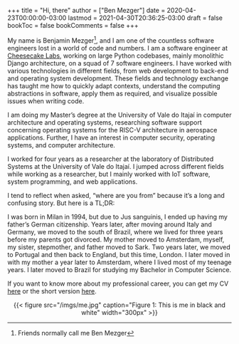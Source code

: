 +++
title = "Hi, there"
author = ["Ben Mezger"]
date = 2020-04-23T00:00:00-03:00
lastmod = 2021-04-30T20:36:25-03:00
draft = false
bookToc = false
bookComments = false
+++

My name is Benjamin Mezger[^fn:1], and I am one of the countless software engineers
lost in a world of code and numbers. I am a software engineer at [Cheesecake
Labs](https://ckl.io), working on large Python codebases, mainly monolithic Django architecture,
on a squad of 7 software engineers. I have worked with various technologies in
different fields, from web development to back-end and operating system
development. These fields and technology exchange has taught me how to quickly
adapt contexts, understand the computing abstractions in software, apply them as
required, and visualize possible issues when writing code.

I am doing my Master’s degree at the University of Vale do Itajaí in computer
architecture and operating systems, researching software support concerning
operating systems for the RISC-V architecture in aerospace applications.
Further, I have an interest in computer security, operating systems, and
computer architecture.

I worked for four years as a researcher at the laboratory of Distributed Systems
at the University of Vale do Itajaí. I jumped across different fields while
working as a researcher, but I mainly worked with IoT software, system
programming, and web applications.

I tend to reflect when asked, “where are you from” because it’s a long and
confusing story. But here is a TL;DR:

I was born in Milan in 1994, but due to Jus sanguinis, I ended up having my
father’s German citizenship. Years later, after moving around Italy and Germany,
we moved to the south of Brazil, where we lived for three years before my
parents got divorced. My mother moved to Amsterdam, myself, my sister,
stepmother, and father moved to Sark. Two years later, we moved to Portugal and
then back to England, but this time, London. I later moved in with my mother a
year later to Amsterdam, where I lived most of my teenage years. I later moved
to Brazil for studying my Bachelor in Computer Science.

If you want to know more about my professional career, you can get my CV
[here](/files/Benjamin_Mezger_CV.pdf) or the short version [here](/files/Benjamin_Mezger_CV_short.pdf).

<style>.org-center { margin-left: auto; margin-right: auto; text-align: center; }</style>

<div class="org-center">
  <div></div>

{{< figure src="/imgs/me.jpg" caption="Figure 1: This is me in black and white" width="300px" >}}

</div>

[^fn:1]: Friends normally call me Ben Mezger
